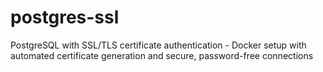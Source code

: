 # postgres-ssl
PostgreSQL with SSL/TLS certificate authentication - Docker setup with automated certificate generation and secure, password-free connections
